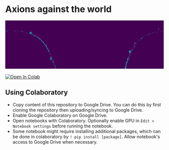 # Axions against the world

![](outputs/graveyard_samples.gif)

<a target="_blank" href="https://colab.research.google.com/github/yitiansun/axions-against-the-world">
  <img src="https://colab.research.google.com/assets/colab-badge.svg" alt="Open In Colab"/>
</a>

## Using Colaboratory

- Copy content of this repository to Google Drive. You can do this by first cloning the repository then uploading/syncing to Google Drive.
- Enable Google Colaboratory on Google Drive.
- Open notebooks with Colaboratory. Optionally enable GPU in `Edit > Notebook settings` before running the notebook.
- Some notebook might require installing additional packages, which can be done in colaboratory by `! pip install [package]`. Allow notebook's access to Google Drive when necessary.
